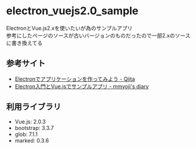 # electron_vuejs2.0_sample

ElectronとVue.js2.xを使いたいが為のサンプルアプリ  
参考にしたページのソースが古いバージョンのものだったので一部2.xのソースに書き換えてる

## 参考サイト
- [Electronでアプリケーションを作ってみよう \- Qiita](http://qiita.com/Quramy/items/a4be32769366cfe55778)
- [Electron入門とVue\.jsでサンプルアプリ \- mmyoji's diary](http://mmyoji.hatenablog.com/entry/2015/08/10/215934)

## 利用ライブラリ

- Vue.js: 2.0.3
- bootstrap: 3.3.7
- glob: 7.1.1
- marked: 0.3.6
